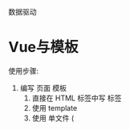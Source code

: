 数据驱动

# Vue与模板

使用步骤:

1. 编写 页面 模板 
   1. 直接在 HTML 标签中写 标签
   2. 使用 template
   3. 使用 单文件 ( <template /> )
2. 创建 Vue 的实例
   1. 在 Vue 的构造函数中提供: data, methods, computed, watcher, props, ...
3. 将 Vue 挂载到 页面中 ( mount )

# 数据驱动模型

Vue 的执行流程
1. 获得模板：模板中有“字符串变量”
2. 利用Vue 构造函数中所提供的数据来“字符串变量”，得到可以在页面中显示的标签
3. 根据字符串变量替换数据

Vue 利用 我们提供的数据 和 页面中 模板 生成了 一个新的 HTML 标签 ( node 元素 ),
替换到了 页面中 放置模板的位置.

如何实现

# 简单的模板渲染

# 虚拟DOM

目标：

1. 怎么将真正的 DOM 转换为 虚拟 DOM
2. 怎么将虚拟 DOM 转换为 真正的 DOM

深拷贝类似

day2

# 函数柯里化

参考资料:

- [函数式编程](https://llh911001.gitbooks.io/mostly-adequate-guide-chinese/content/)
- [维基百科](https://zh.wikipedia.org/wiki/%E6%9F%AF%E9%87%8C%E5%8C%96)

概念:

1. 柯里化： 一个函数原本有多个参数，只传入一个参数，生成**一个**新函数，有新函数接收剩下来的参数来运行得到的结构.
2. 偏函数： 一个函数原本有多个参数，只传入一部分参数，生成**一个**新函数，由新函数接收剩下的参数来运行得到结构.
3. 高阶函数：一个函数参数是一个函数，该函数对参数这个函数进行加工，得到一个函数，这加工用的函数就是高阶函数.

为什么使用柯里化？为了性能，使用柯里化可以缓存一部分能力

使用两个案例来说明:

1. 判断元素
2. 虚拟DOM 的render方法

1. 判断元素： 

Vue本质 上是使用 HTML 的字符串作为模板的，将字符串的 模板 转换为 AST, 在转换为 VNode.

- 模板 -> AST
- AST -> VNode
- Vnode -> DOM

哪一个阶段最消耗性能？

最消耗性能的是字符串解析( 模板 -> AST )

例子：let s = "1 + 2 * ( 3 + 4 ( 5 + 6 ))"
写一个程序，解析这个表达式，得到结果 ( 一般化 )
我们一般会将这个表达式转换为 "波兰式" 表达式，然后使用栈结构来运算

在 Vue 中每一个标签可以是真正的HTML标签, 也可以是自定义组件，如何区分？

在 Vue 源代码中其实将所有可用的 HTML 标签已经存起来了.

假设这里是考虑几个标签：

````js
let tags = 'div,p,a,img,ul,li'.split(',');
````
需要一个函数，判断一个标签名是否为 内置的 标签

````js
function isHTMLTag(tagName) {
    tagName = tagName.toLowerCase();
    return tags.includes(tagName)
}
````

模板是任意编写的，可以写的很简单, 也可以到很复杂，includes 内部也是要循环的

如果 6 中内置标签，而模板中有 10 个标签需要判断，那么就需要执行 60 次循环· 

2. 虚拟DOM 的 render 方法

vue 项目 *模板 转换为 抽象语法* 需要执行几次？？？

- 页面一开始加载需要渲染
- 每一个属性（ 响应式 ）数据在发生变化的时候 要渲染
- watch computed 等等

d1中06的代码 每一次渲染的时候，模板，模板就会被解析一次（简化的解析方法）

render 的作用是将虚拟DOM 转换为 真正的 DOM 加到页面中

- 虚拟 DOM 可以降级理解为AST
- 一个项目运行的时候 模板是不会变的，就表示AST是不会变的 

可以将代码进行优化，将虚拟 DOM 缓存起来，生成一个函数，函数只需要传入数据 就可以得到一个真正的DOM

# 响应式原理

- 我们在使用 Vue 时候，赋值属性获得属性都是直接使用的 Vue 实例
- 我们在设计属性值的时候，页面的数据更新

````js
Object.defineProoerty(对象,属性名,{
   configurable: false, // 是否可配置
   writable: false, // 是否可写入 // 此属性不能与set 和 get 同时存在
   enumerable: false, // 是否可枚举
   get() {},
   set() {} 
})
````
````js
function defineReactive(target,key,value,enumerable) {
   // 函数内部是一个局部作用域,value就在函数内使用的变量 ( 闭包 )
   Object.defineProperty(target,key,{
      configurable: true,
      enumberable,
      get() {
         console.log(`读取o的 ${key} 属性`)
         return value
      },
      set(newVal) {
         console.log(`设置${key}新值为:${newVal}`)
         value = newVal
      }
   })
}
````
处理多级问题
````js
let o = {
   list: [
      {}
   ],
   a: [
      {}
   ],
   b: {}
}
````
递归处理多级


对于对象可以使用 递归来响应式化, 但是数组也需要响应式化

- push
- pop
- shift
- unshift
- resever
- sort
- splice

要做那些处理?

1. 在改变数组的数据时候,发出通知
   - Vue2 中的缺陷, 数组发生变化, 设置length无法通知 (Vue3 使用ES6中 Proxy语法 解决了这个问题)
2. 加入的元素也应该变成响应式的

技巧: 如果函数已经定义, 但是需要扩展功能,一般的处理办法:

1. 使用一个临时的函数名存储函数
2. 重新定义原来的函数
3. 定义扩展的功能
4. 调用临时的那个函数 

扩展数组的push 和 pop 如何处理?

- 直接修改 prototype **不行**
- 修改要进行响应式化的数组的原型 (__proto__)

已经将对象改成响应式的，但是如果直接给对象赋值，赋值另一个对象，那么就不是响应式的了，怎么办？
需要在set中做响应式处理


// 继承关系: arr -> Array.prototype -> Object.prototype -> ...
// 继承关系: arr -> 改写的方法 -> Array.prototype -> Object.prototype -> ...


# 发布订阅模式

- 代理方法 (app.name,app._data.name)
- 事件模型 (node: event模块)
- vue 中的 Observer 与 Watcher 和 Dep

代理方法,就是要将 app._data 中的成员 给 映射到app上

由于需要在更新的时候,更新页面的内容
所以 app._data访问的成员 与 app访问的成员应该是同一个成员

由于 app._data 已经是响应式的对象,所以只需要让app访问的成员去访问 app._data的对应的成员就可以了.

例如:
````js
app.name 转换为 app._data.name
app.xxx 转换为 app._data.xxx
````

引入了一个函数proxy(target,src,prop), 将target的操作 映射到 src.prop上
这里是因为当时没有`Proxy`语法(ES6)

之前处理的reactive方法有许多缺点，数据中属性名不能重复，需要新的方法来处理

提供一个 Observer 的方法，在方法中对 属性进行处理
可以将这个方法封发到initData方法中


## 解释代理
````js
app._data.name
/*
   vue 设计，不希望访问 _ 开头的数据
   vue 中有一个潜规则：
   _开头的数据是私有数据
   $ 开头的是只读数据
*/ 
app.name 
// 将 对 _data.xxx 的访问 交给了实例

// 重点：访问 app 的 xxx 就是在访问 app._data.xxx
````
假设：
````js
var o1 = {name: '张三'}
Object.defineProperty(o2,'name',{
   configurable: true,
   enumerable: true,
   get() {
      return o1.name
   }
})
````
访问的 app 的 xxx 就是在访问 app._data.xxx

````js
Object.defineProperty(app,'name',{
   configurable: true,
   enumerable: true,
   get() {
      return app_data.name
   },
   set(newVal) {
      app._data.name = newVal
   }
})
````

将属性的操作转换为参数
````js
function proxy(app,key) {
   Object.defineProperty(app,key,{
      configurable: true,
      enumerable: true,
      get() {
         return app._data[key]
      },
      set(newVal) {
         app._data[key] = newVal
      }
   })
}
````
问题：

在vue中不仅仅是只有data属性，properties 等等
````js
function proxy(app,prop,key) {
   Object.defineProperty(app,key,{
      configurable: true,
      enumerable: true,
      get() {
         return app[prop][key]
      },
      set(newVal) {
         app[prop][key] = newVal
      }
   })
}
// 如果将_data的成员映射到 实例上
proxy(实例,'_data',属性名)
// 如果要将_properties 的成员映射到实例上
proxy(实例,'_data',属性名)
````

# 发布订阅模式

目标：解耦，让各模块之间没有紧密的联系

现在的处理办法是 属性在更新的时候 调用 mountComponent 方法.

问题：mountComponent更新的 是root根元素 ->当前虚拟DOM对应的页面DOM

在Vue中，整个的更新是按照组件为单位进行**判断**，已节点为单位进行更新.

- 如果代码中没有自定义组件，那么在比较算法的时候，会将全部的模板 对应的 虚拟 DOM 进行比较.
- 如果代码中含有自定义组件，那么在比较算法的时候，就会判断更新的是那一些组件中的属性，只会判断更新数据的组件，其他组件不会更新.

复杂的页面是有很多组件构成. 每一个属性要更新的都要调用更新方法?

**目标，如果修改了什么属性，就尽可能只更新这些属性对应的页面DOM**

这样就一定不能将更新的代码写死.

例子：预售可能一个东西没有现货，告诉老板，如果东西到了 就告诉我.

老板就是发布者
订阅什么东西作为中间媒介
我就是订阅者

使用代码的结构来描述：
1. 老板提供一个帐薄(数组)
2. 我可以根据需求订阅我的商品(老板要记录一下 谁 定了什么东西，数组中存了 某些东西)
3. 等待，可以做其他事情
4. 当货品来的时候，老板就查看 账簿，挨个的打电话(遍历数组，取出数组的元素来使用)

实际上就是事件模型

1. 有一个event对象
2. on,off,emit方法

实现事件模型

1. event 是一个全局对象
2. event.on('事件名',处理函数),订阅事件
   1. 移除所有
   2. 移除某一个类型的事件
   3. 移除某一个类型的某一个处理函数
3. 写别的代码
4. event.emit('事件名',参数), 先注册的事件处理函数就会一次调用

原因：

1. 描述发布订阅模式
2. 后面会使用到事件

发布订阅模式(形式不局限于函数，形式可以是对象等)：
1. 中间的**全局的容器**，用来**存储**可以被触发的东西(函数，对象)
2. 需要一个方法，可以往容器中**传入**东西(函数，对象)
3. 需要一个方法，可以将容器中的东西取出来**使用**(函数调用，对象的方法调用)

Vue 模型

页面中的变更(diff) 是以组件为单位

- 如果页面中只有一个组件 (Vue 实例)，不会有性能损失
- 但是如果页面中有多个组件 (多watcher的一种情况), 第一次会有 多个组件的 watcher 存入到全局watcher中.
   - 如果修改了局部的数据(例如其中一个组件的数据)
   - 表示只会对该组件进行 diff 算法, 也就是说只会重新生成该组件的 抽象语法树
   - 也就表示再次往全局存储的只有该组件的watcher
   - 页面更新的时候也就只需要更新一部分

# 改写 observe 函数

   缺陷：

   - 无法处理数组
   - 响应式无法在中间集成Watcher处理
   - 实现的reactive需要和实例紧紧的绑定在一起，分离(解耦)

## 问题

-- observe 还没有对单独的数组元素进行处理


# 引入 Warcher

问题：

- 模型(图)
- 关于 this 的问题


实现： 

分成两步：

1. 只考虑修改后的刷新(响应式)
2. 再考虑依赖收集(优化)

在Vue中提供一个构造函数Watcher
Watcher 会有一些方法：

- get() 用来进行**计算**或**执行**处理函数
- update() 公共的外部方法，改方法会触发内部的run方法
- run() 运行, 用来判断内部是使用异步运行还是同步运行等, 这个方法最终会调用内部的get方法
- cleanupDep() 简单理解为清楚队列

页面的渲染是上面get方法执行的

watcher实例有个属性vm,表示的就是 当前的vue实例

# 引入 Dep 对象

该对象提供 依赖收集 (depend)的功能,和派发更新(notify)的功能

在 notify 中去调用 watcher 的 update 方法

# Watcher 与 Dep

之前将 渲染 Watcher 方法全局作用域上，这样处理是有问题的

   - vue项目中包含很多的组件,各个组件是**自治**的
      - 那么watcher就可能会有多个
   - 每一个watcher用于描述一个渲染行为 或 计算行为
      - 子组件发生数据的更新,页面需要重新渲染(真正的Vue中是**局部**渲染)
   - 例如 vue 中推荐使用 计算属性 代替复杂的 插值表达式.
      - 计算属性是会伴随其使用的属性的变化而变化的
      - `name: () => this.firstName + this.lastName`
         - 计算属性 依赖与 属性firstName 和 属性lastName
         - 只要被依赖的属性发生变化,那么就会促使计算属性**重新计算** ( Watcher )
- 依赖收集与派发更新是怎么运行起来的

**在访问的时候 就会进行收集, 在修改的时候就会更新, 那么收集什么就更新什么**

所谓依赖收集 **实际上就是告诉当前的watcher什么属性被访问了**

那么在watcher计算的时候或渲染页面的时候就会将这些收集到的属性进行更新.


如何 将属性与当前watcher关联起来??

- 在全局 准备一个targetStack(watcher栈,简单的理解为watcher “数组”, 把一个操作中需要使用的watcher都存储起来)
- 在watcher调用get方法的时候,将当前watcher放到全局,在get之前结束的时候(之后), 将这个全局的watcher移除.提供pushTarget,      popTarget
- 在每一个属性中 都有一个Dep对象

我们在访问对象属性的时候(get),我们的渲染watcher 就在全局中.
将属性与watcher关联,其实就是将当前渲染的watcher存储到属性相关的dep中.
同时, 将dep也存储到 当前全局的watcher中.(互相引用的关系)
- 属性引用了当前的渲染watcher**属性知道谁渲染它**
- 当前渲染watcher引用了 访问的属性(Dep), **当前的Watcher知道渲染什么属性**

dep有个方法,叫notify()
内部就是将dep中的subs取出来,依次调用其update方法.
subs 中存储的是**知道要渲染什么属性的watcher**
